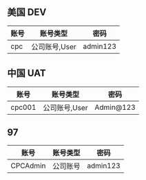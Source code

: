 ## 美国 DEV

| 账号| 账号类型 |密码 |
| -- | -- | -- |
| cpc | 公司账号,User|admin123|

## 中国 UAT

| 账号| 账号类型 |密码 |
| -- | -- | -- |
| cpc001 | 公司账号,User|Admin@123|


## 97
| 账号 | 账号类型 | 密码 |
| -- | -- | --|
|CPCAdmin| 公司账号 | admin123 |
